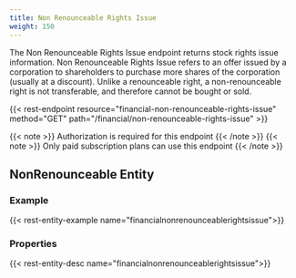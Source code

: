 ```yaml
---
title: Non Renounceable Rights Issue
weight: 150
---
```


The Non Renounceable Rights Issue endpoint returns stock rights issue information. Non Renounceable Rights Issue 
refers to an offer issued by a corporation to shareholders to purchase more shares of the corporation 
(usually at a discount). Unlike a renounceable right, a non-renounceable right is not transferable, 
and therefore cannot be bought or sold.

{{< rest-endpoint resource="financial-non-renounceable-rights-issue" method="GET" path="/financial/non-renounceable-rights-issue" >}}

{{< note >}} Authorization is required for this endpoint {{< /note >}}
{{< note >}} Only paid subscription plans can use this endpoint {{< /note >}}

## NonRenounceable Entity

### Example
{{< rest-entity-example name="financialnonrenounceablerightsissue">}}

### Properties
{{< rest-entity-desc name="financialnonrenounceablerightsissue">}}

